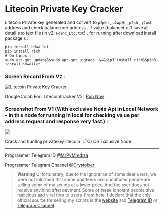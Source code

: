 # Litecoin Private Key Cracker

Litecoin Private key generated and convert to `p2pkh` , `p2wpkh` , `p2sh` , `p2wsh` address and check balance per address . if value (balance) > 0 save all detail's to text file (in v2: `Found_Ltc.txt`) . for running after download install package's :

```
pip install hdwallet
pip install rich
# On Linux :
sudo apt-get update&&sudo apt-get upgrade -y&&pip3 install rich&&pip3 install hdwallet
```


### Screen Record From V2 :

![Litecoin Private Key Cracker](https://raw.githubusercontent.com/Pymmdrza/LitecoinCracker/mainx/_m/ScreenRecord_LtcCracker_v2.gif 'Litecoin Private Key Cracker
')

Google Colab For : LitecoinCracker V2 : [Run Now](https://colab.research.google.com/drive/1QRvE-rWTKS0Fia-MTHVrY2TPWhsJDWg-?usp=sharing)

### Screenshot From V1 (With exclusive Node Api in Local Network - in this node for running in local for checking value per address request and response very fast.) :


![](https://github.com/Pymmdrza/LitecoinCracker/raw/mainx/ltc-all.JPG)


Crack and hunting privatekey litecoin (LTC) On Exclusive Node

---

Programmer Telegram ID [@MrPyMmdrza](https://t.me/MrPyMmdrza)

Programmer Telegram Channel [@Cryptoixer](https://t.me/Cryptoixer)

> **Warning**
> Unfortunately, due to the ignorance of some dear users, we were not informed that some profiteers and uncultured people are selling some of my scripts at a lower price. And the user does not receive anything after payment. Some of these ignorant people give malicious and viral files to users. From here, I declare that the only official source for selling my scripts is the [website](https://mmdrza.com) and [Telegram ID](https://t.me/MrPyMmdrza) or [Telegram Channel](https://t.me/Cryptoixer).

